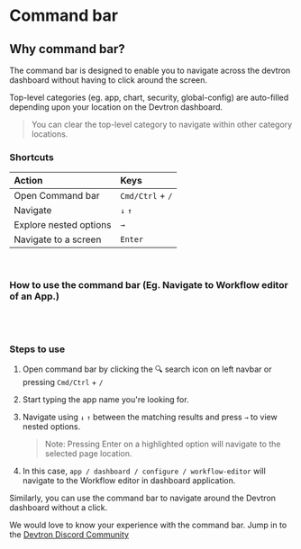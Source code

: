 # Command bar
## Why command bar?
The command bar is designed to enable you to navigate across the devtron dashboard without having to click around the screen.

<!-- ![](../images/command-bar/command-bar-parts.png) -->

Top-level categories (eg. app, chart, security, global-config) are auto-filled depending upon your location on the Devtron dashboard.

> You can clear the top-level category to navigate within other category locations.

### Shortcuts
| Action | Keys |
| :--- | :--- |
| Open Command bar | `Cmd/Ctrl` + `/` |
| Navigate | `↓` `↑`|
| Explore nested options | `→` |
| Navigate to a screen | `Enter` |

<br />

### How to use the command bar (Eg. Navigate to Workflow editor of an App.)

<br />

<!-- ![](../images/command-bar/cmd-bar-gif.gif) -->

<br />

### Steps to use

1. Open command bar by clicking the 🔍 search icon on left navbar or pressing `Cmd/Ctrl` + `/`

2. Start typing the app name you're looking for.

3. Navigate using `↓` `↑` between the matching results and press `→` to view nested options.

   > Note: Pressing Enter on a highlighted option will navigate to the selected page location.

4. In this case, `app / dashboard / configure / workflow-editor` will navigate to the Workflow editor in dashboard application.

<!-- ![](../images/command-bar/cmdbar-workflow-editor-path.png) -->

Similarly, you can use the command bar to navigate around the Devtron dashboard without a click.

We would love to know your experience with the command bar. Jump in to the [Devtron Discord Community](https://discord.gg/jsRG5qx2gp)
